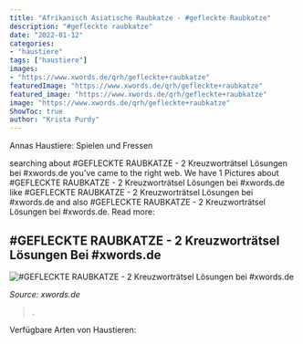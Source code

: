 ```yaml
---
title: "Afrikanisch Asiatische Raubkatze - #gefleckte Raubkatze"
description: "#gefleckte raubkatze"
date: "2022-01-12"
categories:
- "haustiere"
tags: ["haustiere"]
images:
- "https://www.xwords.de/qrh/gefleckte+raubkatze"
featuredImage: "https://www.xwords.de/qrh/gefleckte+raubkatze"
featured_image: "https://www.xwords.de/qrh/gefleckte+raubkatze"
image: "https://www.xwords.de/qrh/gefleckte+raubkatze"
ShowToc: true
author: "Krista Purdy"
---
```



Annas Haustiere: Spielen und Fressen

	

		
searching about #GEFLECKTE RAUBKATZE - 2 Kreuzworträtsel Lösungen bei #xwords.de you've came to the right web. We have 1 Pictures about #GEFLECKTE RAUBKATZE - 2 Kreuzworträtsel Lösungen bei #xwords.de like #GEFLECKTE RAUBKATZE - 2 Kreuzworträtsel Lösungen bei #xwords.de and also #GEFLECKTE RAUBKATZE - 2 Kreuzworträtsel Lösungen bei #xwords.de. Read more:
		
    
## #GEFLECKTE RAUBKATZE - 2 Kreuzworträtsel Lösungen Bei #xwords.de

<img loading=lazy src="https://www.xwords.de/qrh/gefleckte+raubkatze" onerror="this.onerror=null;this.src='https://tse1.mm.bing.net/th?id=OIP.oZ5BQWoergsLG_WJEObk9gHaHa&amp;pid=15.1';" alt="#GEFLECKTE RAUBKATZE - 2 Kreuzworträtsel Lösungen bei #xwords.de">

_Source: xwords.de_

>. 

	

Verfügbare Arten von Haustieren:

